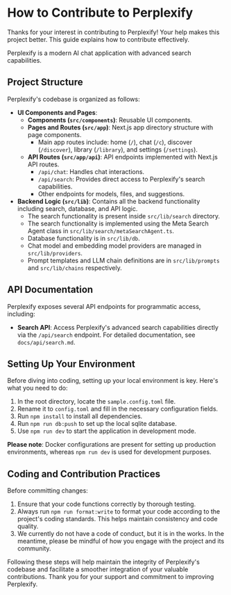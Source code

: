 # How to Contribute to Perplexify

Thanks for your interest in contributing to Perplexify! Your help makes this project better. This guide explains how to contribute effectively.

Perplexify is a modern AI chat application with advanced search capabilities.

## Project Structure

Perplexify's codebase is organized as follows:

- **UI Components and Pages**:
  - **Components (`src/components`)**: Reusable UI components.
  - **Pages and Routes (`src/app`)**: Next.js app directory structure with page components.
    - Main app routes include: home (`/`), chat (`/c`), discover (`/discover`), library (`/library`), and settings (`/settings`).
  - **API Routes (`src/app/api`)**: API endpoints implemented with Next.js API routes.
    - `/api/chat`: Handles chat interactions.
    - `/api/search`: Provides direct access to Perplexify's search capabilities.
    - Other endpoints for models, files, and suggestions.
- **Backend Logic (`src/lib`)**: Contains all the backend functionality including search, database, and API logic.
  - The search functionality is present inside `src/lib/search` directory.
  - The search functionality is implemented using the Meta Search Agent class in `src/lib/search/metaSearchAgent.ts`.
  - Database functionality is in `src/lib/db`.
  - Chat model and embedding model providers are managed in `src/lib/providers`.
  - Prompt templates and LLM chain definitions are in `src/lib/prompts` and `src/lib/chains` respectively.

## API Documentation

Perplexify exposes several API endpoints for programmatic access, including:

- **Search API**: Access Perplexify's advanced search capabilities directly via the `/api/search` endpoint. For detailed documentation, see `docs/api/search.md`.

## Setting Up Your Environment

Before diving into coding, setting up your local environment is key. Here's what you need to do:

1. In the root directory, locate the `sample.config.toml` file.
2. Rename it to `config.toml` and fill in the necessary configuration fields.
3. Run `npm install` to install all dependencies.
4. Run `npm run db:push` to set up the local sqlite database.
5. Use `npm run dev` to start the application in development mode.

**Please note**: Docker configurations are present for setting up production environments, whereas `npm run dev` is used for development purposes.

## Coding and Contribution Practices

Before committing changes:

1. Ensure that your code functions correctly by thorough testing.
2. Always run `npm run format:write` to format your code according to the project's coding standards. This helps maintain consistency and code quality.
3. We currently do not have a code of conduct, but it is in the works. In the meantime, please be mindful of how you engage with the project and its community.

Following these steps will help maintain the integrity of Perplexify's codebase and facilitate a smoother integration of your valuable contributions. Thank you for your support and commitment to improving Perplexify.
